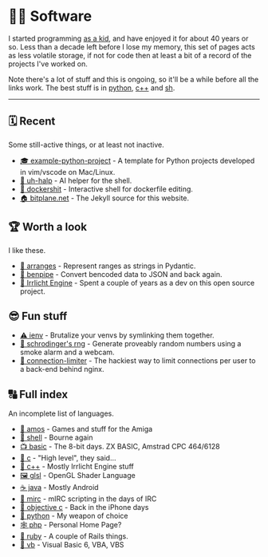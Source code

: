 # 🧑‍💻 Software

I started programming [as a kid](basic), and have enjoyed it for about 40 years
or so. Less than a decade left before I lose my memory, this set of pages acts
as less volatile storage, if not for code then at least a bit of a record of
the projects I've worked on.

Note there's a lot of stuff and this is ongoing, so it'll be a while before
all the links work. The best stuff is in [python](python), [c++](c++) and
[sh](sh).

--------------------------------------------------------------------------------

## 🗓️ Recent

Some still-active things, or at least not inactive.

* [🎓 example-python-project](https://github.com/bitplane/example-python-project) -
  A template for Python projects developed in vim/vscode on Mac/Linux.
* [💬 uh-halp](python/uh-halp) -
  AI helper for the shell.
* [🐳 dockershit](python/dockershit) -
  Interactive shell for dockerfile editing.
* [🏠 bitplane.net](https://github.com/bitplane/bitplane.net) -
  The Jekyll source for this website.

## 🏆 Worth a look

I like these.

* [🤝 arranges](python/arranges) -
  Represent ranges as strings in Pydantic.
* [🪈 benpipe](https://github.com/bitplane/benpipe) -
  Convert bencoded data to JSON and back again.
* [👾 Irrlicht Engine](c++) -
  Spent a couple of years as a dev on this open source project.

## 😎 Fun stuff

* [⚠️ ienv](/dev/python/ienv) -
  Brutalize your venvs by symlinking them together.
* [🎲 schrodinger's rng](https://github.com/bitplane/schrodingers-rng) -
  Generate proveably random numbers using a smoke alarm and a webcam.
* [🐌 connection-limiter](https://github.com/bitplane/connection-limiter) -
  The hackiest way to limit connections per user to a back-end behind nginx.

## 🔠 Full index

An incomplete list of languages.

* [👾 amos](amos) - Games and stuff for the Amiga
* [📜 shell](sh) - Bourne again
* [📺 basic](basic) - The 8-bit days. ZX BASIC, Amstrad CPC 464/6128
* [🔧 c](c) - "High level", they said...
* [🔨 c++](c++) - Mostly Irrlicht Engine stuff
* [🖼️ glsl](glsl) - OpenGL Shader Language
* [☕ java](java) - Mostly Android
* [💬 mirc](mirc) - mIRC scripting in the days of IRC
* [📱 objective c](objective-c) - Back in the iPhone days
* [🐍 python](python) - My weapon of choice
* [🕸️ php](php) - Personal Home Page?
* [💎 ruby](ruby) - A couple of Rails things.
* [💩 vb](vb) - Visual Basic 6, VBA, VBS
